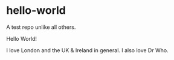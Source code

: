 # hello-world
A test repo unlike all others.

Hello World!

I love London and the UK & Ireland in general. I also love Dr Who.
